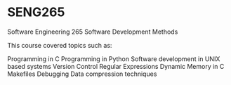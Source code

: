 # SENG265
Software Engineering 265 Software Development Methods

This course covered topics such as:

Programming in C
Programming in Python
Software development in UNIX based systems
Version Control
Regular Expressions
Dynamic Memory in C
Makefiles
Debugging
Data compression techniques 

